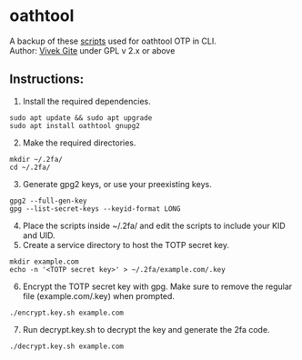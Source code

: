 # oathtool
A backup of these [scripts](https://www.cyberciti.biz/faq/use-oathtool-linux-command-line-for-2-step-verification-2fa/) used for oathtool OTP in CLI.<br>
Author: [Vivek Gite](https://www.cyberciti.biz/) under GPL v 2.x or above <br>
## Instructions:
1. Install the required dependencies.
```
sudo apt update && sudo apt upgrade
sudo apt install oathtool gnupg2
```
2. Make the required directories.
```
mkdir ~/.2fa/
cd ~/.2fa/
```
3. Generate gpg2 keys, or use your preexisting keys.
```
gpg2 --full-gen-key
gpg --list-secret-keys --keyid-format LONG
```
4. Place the scripts inside ~/.2fa/ and edit the scripts to include your KID and UID.
5. Create a service directory to host the TOTP secret key.
```
mkdir example.com
echo -n '<TOTP secret key>' > ~/.2fa/example.com/.key
```
6. Encrypt the TOTP secret key with gpg. Make sure to remove the regular file (example.com/.key) when prompted.
```
./encrypt.key.sh example.com
```
7. Run decrypt.key.sh to decrypt the key and generate the 2fa code.
```
./decrypt.key.sh example.com
```
